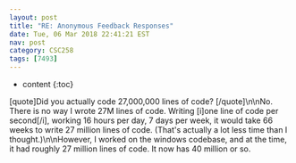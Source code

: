 ```yaml
---
layout: post
title: "RE: Anonymous Feedback Responses"
date: Tue, 06 Mar 2018 22:41:21 EST
nav: post
category: CSC258
tags: [7493]
---
```


* content
{:toc}

[quote]Did you actually code 27,000,000 lines of code? [/quote]\n\nNo. There is no way I wrote 27M lines of code. Writing [i]one line of code per second[/i], working 16 hours per day, 7 days per week, it would take 66 weeks to write 27 million lines of code.  (That's actually a lot less time than I thought.)\n\nHowever, I worked on the windows codebase, and at the time, it had roughly 27 million lines of code. It now has 40 million or so.
<!-- more -->
<p></p>
